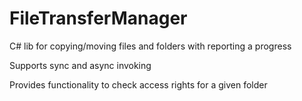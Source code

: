 # FileTransferManager
C# lib for copying/moving files and folders with reporting a progress

Supports sync and async invoking 

Provides functionality to check access rights for a given folder
